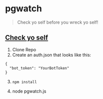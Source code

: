 # pgwatch

> Check yo self before you wreck yo self!

## [Check yo self](https://www.youtube.com/watch?v=bCY9L3Xidoo)

1. Clone Repo
2. Create an auth.json that looks like this:

```
{
  "bot_token": "YourBotToken"
}
```

3. `npm install`

4. node pgwatch.js
